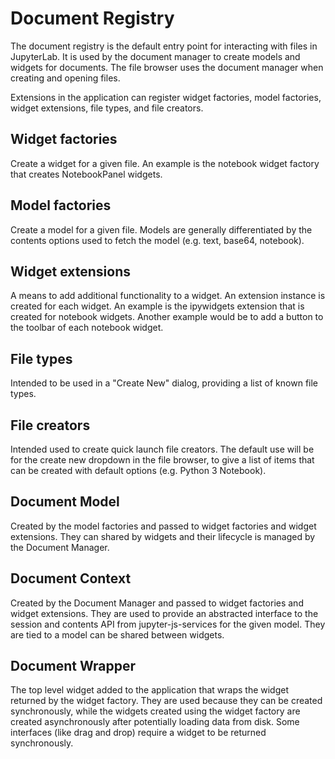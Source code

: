 # Document Registry
The document registry is the default entry point for interacting with
files in JupyterLab.  It is used by the document manager to create
models and widgets for documents.  The file browser uses the document 
manager when creating and opening files.

Extensions in the application can register widget factories, 
model factories, widget extensions, file types, and file creators.

## Widget factories 
Create a widget for a given file. An example is the notebook widget factory that creates NotebookPanel widgets.

## Model factories 
Create a model for a given file.  Models
are generally differentiated by the contents options used to fetch the
model (e.g. text, base64, notebook).

## Widget extensions
A means to add additional functionality to a widget.
An extension instance is created for each widget.  An example is the
ipywidgets extension that is created for notebook widgets.  Another
example would be to add a button to the toolbar of each notebook widget.

## File types 
Intended to be used in a "Create New" dialog, providing a list of known file types.

## File creators 
Intended used to create quick launch file creators.
The default use will be for the create new dropdown in the file browser,
to give a list of items that can be created with default options 
(e.g. Python 3 Notebook).

## Document Model
Created by the model factories and passed to widget factories and
widget extensions.  They can shared by widgets and their
lifecycle is managed by the Document Manager.

## Document Context
Created by the Document Manager and passed to widget factories and
widget extensions.  They are used to provide an abstracted interface
to the session and contents API from jupyter-js-services for the 
given model.  They are tied to a model can be shared between widgets.

## Document Wrapper
The top level widget added to the application that wraps the widget
returned by the widget factory.  They are used because they can be
created synchronously, while the widgets created using the widget
factory are created asynchronously after potentially loading data
from disk.  Some interfaces (like drag and drop) require a widget to be
returned synchronously.

